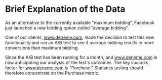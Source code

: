 # Brief Explanation of the Data

As an alternative to the currently available "maximum bidding", Facebook just launched a new bidding option called "average bidding".

One of our clients, www.deneme.com, made the decision to test this new functionality and run an A/B test to see if average bidding results in more conversions than maximum bidding. 

Since the A/B test has been running for a month, and www.deneme.com is now anticipating our analysis of the test's outcomes. The key success factor for www.deneme.com is "Purchase."
Statistics testing should therefore concentrate on the Purchase metric.
